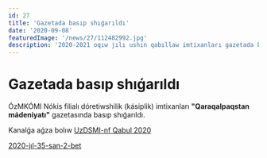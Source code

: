 ```yaml
---
id: 27
title: 'Gazetada basıp shıǵarıldı'
date: '2020-09-08'
featuredImage: '/news/27/112482992.jpg'
description: '2020-2021 oqıw jılı ushın qabıllaw imtixanları gazetada basıp shigarildi'
---
```


# Gazetada basıp shıǵarıldı

ÓzMKÓMI Nókis filialı dóretiwshilik (kásiplik) imtixanları **"Qaraqalpaqstan mádeniyatı"** gazetasında basıp shıǵarıldı.

Kanalǵa aǵza bolıw [UzDSMI-nf Qabul 2020](https://t.me/uzdsminf_qabul_2020)

[2020-jıl-35-san-2-bet](/news/27/kk-madeniyat.pdf)
